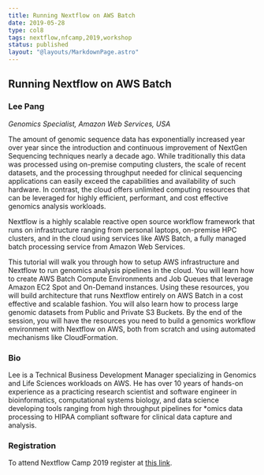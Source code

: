 ```yaml
---
title: Running Nextflow on AWS Batch
date: 2019-05-28
type: col8
tags: nextflow,nfcamp,2019,workshop
status: published
layout: "@layouts/MarkdownPage.astro"
---
```


## Running Nextflow on AWS Batch

### Lee Pang
*Genomics Specialist, Amazon Web Services, USA*


The amount of genomic sequence data has exponentially increased year over year since the introduction and continuous improvement of NextGen Sequencing techniques nearly a decade ago.  While traditionally this data was processed using on-premise computing clusters, the scale of recent datasets, and the processing throughput needed for clinical sequencing applications can easily exceed the capabilities and availability of such hardware.  In contrast, the cloud offers unlimited computing resources that can be leveraged for highly efficient, performant, and cost effective genomics analysis workloads.

Nextflow is a highly scalable reactive open source workflow framework that runs on infrastructure ranging from personal laptops, on-premise HPC clusters, and in the cloud using services like AWS Batch, a fully managed batch processing service from Amazon Web Services.

This tutorial will walk you through how to setup AWS infrastructure and Nextflow to run genomics analysis pipelines in the cloud.  You will learn how to create AWS Batch Compute Environments and Job Queues that leverage Amazon EC2 Spot and On-Demand instances.  Using these resources, you will build architecture that runs Nextflow entirely on AWS Batch in a cost effective and scalable fashion.  You will also learn how to process large genomic datasets from Public and Private S3 Buckets. By the end of the session, you will have the resources you need to build a genomics workflow environment with Nextflow on AWS, both from scratch and using automated mechanisms like CloudFormation.

### Bio

Lee is a Technical Business Development Manager specializing in Genomics and Life Sciences workloads on AWS. He has over 10 years of hands-on experience as a practicing research scientist and software engineer in bioinformatics, computational systems biology, and data science developing tools ranging from high throughput pipelines for *omics data processing to HIPAA compliant software for clinical data capture and analysis.

### Registration

To attend Nextflow Camp 2019 register at [this link](https://www.crg.eu/en/event/coursescrg-nextflow-2019).
